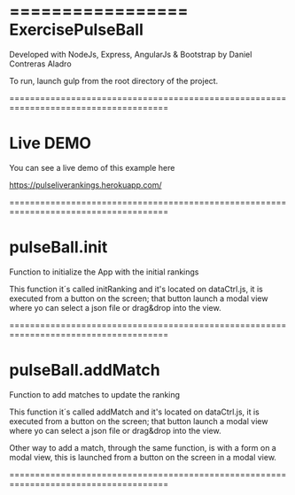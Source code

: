 =================
ExercisePulseBall
=================

Developed with NodeJs, Express, AngularJs & Bootstrap by Daniel Contreras Aladro

To run, launch gulp from the root directory of the project.

=====================================================================================

Live DEMO
=========

You can see a live demo of this example here

https://pulseliverankings.herokuapp.com/

=====================================================================================

pulseBall.init
==============

Function to initialize the App with the initial rankings

This function it´s called initRanking and it's located on dataCtrl.js, it is executed from a button on the screen; that button launch a modal view where yo can select a json file or drag&drop into the view.

=====================================================================================

pulseBall.addMatch
==================

Function to add matches to update the ranking

This function it´s called addMatch and it's located on dataCtrl.js, it is executed from a button on the screen; that button launch a modal view where yo can select a json file or drag&drop into the view.

Other way to add a match, through the same function, is with a form on a modal view, this is launched from a button on the screen in a modal view.

=====================================================================================

